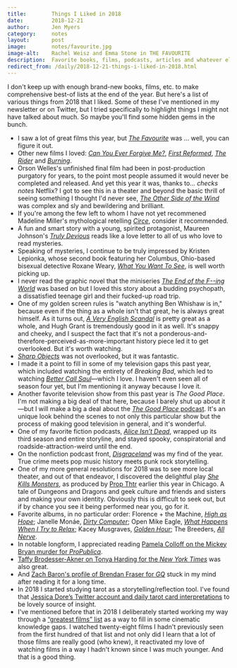 ```yaml
---
title:        Things I Liked in 2018
date:         2018-12-21
author:       Jen Myers
category:     notes
layout:       post
image:        notes/favourite.jpg
image-alt:    Rachel Weisz and Emma Stone in THE FAVOURITE
description:  Favorite books, films, podcasts, articles and whatever else I encountered in the past year.
redirect_from: /daily/2018-12-21-things-i-liked-in-2018.html
---
```


I don't keep up with enough brand-new books, films, etc. to make comprehensive best-of lists at the end of the year. But here's a list of various things from 2018 that I liked. Some of these I've mentioned in my newsletter or on Twitter, but I tried specifically to highlight things I might not have talked about much. So maybe you'll find some hidden gems in the bunch.

<!-- more -->

- I saw a lot of great films this year, but [_The Favourite_](https://letterboxd.com/film/the-favourite/) was ... well, you can figure it out.
- Other new films I loved: [_Can You Ever Forgive Me?_](https://letterboxd.com/film/can-you-ever-forgive-me/), [_First Reformed_](https://letterboxd.com/film/first-reformed/), [_The Rider_](https://letterboxd.com/film/the-rider/) and [_Burning_](https://letterboxd.com/film/burning-2018/).
- Orson Welles's unfinished final film had been in post-production purgatory for years, to the point most people assumed it would never be completed and released. And yet this year it was, thanks to... *checks notes* Netflix? I got to see this in a theater and beyond the basic thrill of seeing something I thought I'd never see, [_The Other Side of the Wind_](https://letterboxd.com/film/the-other-side-of-the-wind/) was complex and sly and bewildering and brilliant.
- If you're among the few left to whom I have not yet recommened Madeline Miller's mythological retelling [_Circe_](https://www.goodreads.com/book/show/35959740-circe), consider it recommended.
- A fun and smart story with a young, spirited protagonist, Maureen Johnson's [_Truly Devious_](https://www.goodreads.com/book/show/29589074-truly-devious) reads like a love letter to all of us who love to read mysteries.
- Speaking of mysteries, I continue to be truly impressed by Kristen Lepionka, whose second book featuring her Columbus, Ohio-based bisexual detective Roxane Weary, [_What You Want To See_](https://www.goodreads.com/book/show/36475584-what-you-want-to-see), is well worth picking up.
- I never read the graphic novel that the miniseries [_The End of the F--ing World_](https://www.netflix.com/title/80175722) was based on but I loved this story about a budding psychopath, a dissatisfied teenage girl and their fucked-up road trip.
- One of my golden screen rules is "watch anything Ben Whishaw is in," because even if the thing as a whole isn't that great, he is always great himself. As it turns out, [_A Very English Scandal_](https://letterboxd.com/film/a-very-english-scandal/) is pretty great as a whole, and Hugh Grant is tremendously good in it as well. It's snappy and cheeky, and I suspect the fact that it's not a ponderous-and-therefore-perceived-as-more-important history piece led it to get overlooked. But it's worth watching.
- [_Sharp Objects_](https://letterboxd.com/film/sharp-objects/) was not overlooked, but it was fantastic.
- I made it a point to fill in some of my television gaps this past year, which included watching the entirety of _Breaking Bad_, which led to watching [_Better Call Saul_](https://www.amc.com/shows/better-call-saul)—which I love. I haven't even seen all of season four yet, but I'm mentioning it anyway because I love it.
- Another favorite television show from this past year is _The Good Place_. I'm not making a big deal of that here, because I barely shut up about it—but I will make a big a deal about the [_The Good Place_ podcast](https://www.nbc.com/the-good-place/exclusives/tgp-podcast). It's an unique look behind the scenes to not only this particular show but the process of making good television in general, and it's wonderful.
- One of my favorite fiction podcasts, [_Alice Isn’t Dead_](http://www.nightvalepresents.com/aliceisntdead/), wrapped up its third season and entire storyline, and stayed spooky, conspiratorial and roadside-attraction-weird until the end.
- On the nonfiction podcast front, [_Disgraceland_](https://www.disgracelandpod.com/) was my find of the year. True crime meets pop music history meets punk rock storytelling.
- One of my more general resolutions for 2018 was to see more local theater, and out of that endeavor, I discovered the delightful play [_She Kills Monsters_](https://www.samuelfrench.com/p/8807/she-kills-monsters/), as produced by [Prop Thtr](http://www.propthtr.org/) earlier this year in Chicago. A tale of Dungeons and Dragons and geek culture and friends and sisters and making your own identity. Obviously this is difficult to seek out, but if by chance you see it being performed near you, go for it.
- Favorite albums, in no particular order: Florence + the Machine, [_High as Hope_](https://open.spotify.com/album/0pKZJj9GzcKPCS8r4IaksA?si=LffBFR_uSaKSGMdgiQog2Q); Janelle Monáe, [_Dirty Computer_](https://open.spotify.com/album/2PjlaxlMunGOUvcRzlTbtE?si=f_Dz-qspTX2geehPhb7dcg); Open Mike Eagle, [_What Happens When I Try to Relax_](https://open.spotify.com/album/7qTEGu0Gvikwk1n8SwjmEL?si=1mFyhACjTeyh3ySsimV5mQ); Kacey Musgraves, [_Golden Hour_](https://open.spotify.com/album/7f6xPqyaolTiziKf5R5Z0c?si=Pj1Eh1zoTj-tbbmO1UuAsg); The Breeders, [_All Nerve_](https://open.spotify.com/album/0uanYSaBkcu0ztk0WjHnx5?si=spObIFHhS2-qY-KWQ5TH2A).
- In notable longform, I appreciated reading [Pamela Colloff on the Mickey Bryan murder for _ProPublica_](https://features.propublica.org/blood-spatter/mickey-bryan-murder-blood-spatter-forensic-evidence/).
- [Taffy Brodesser-Akner on Tonya Harding for the _New York Times_](https://www.nytimes.com/2018/01/10/movies/tonya-harding-i-tonya-nancy-kerrigan-scandal.html) was also great.
- And [Zach Baron's profile of Brendan Fraser for _GQ_](https://www.gq.com/story/what-ever-happened-to-brendan-fraser) stuck in my mind after reading it for a long time.
- In 2018 I started studying tarot as a storytelling/reflection tool. I've found that [Jessica Dore’s Twitter account and daily tarot card interpretations](https://twitter.com/thejessicadore) to be lovely source of insight.
- I've mentioned before that in 2018 I deliberately started working my way through a [“greatest films” list](https://letterboxd.com/jenmyers/list/1000-greatest-films-tsfdt-ranking/) as a way to fill in some cinematic knowledge gaps. I watched twenty-eight films I hadn't previously seen from the first hundred of that list and not only did I learn that a lot of those films are really good (who knew), it reactivated my love of watching films in a way I hadn't known since I was much younger. And that is a good thing.
